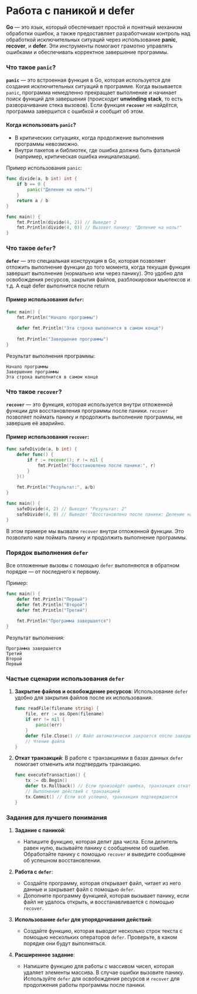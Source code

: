 # Работа с паникой и defer

**Go** — это язык, который обеспечивает простой и понятный механизм обработки ошибок, а также предоставляет разработчикам контроль над обработкой исключительных ситуаций через использование **panic**, **recover**, и **defer**. Эти инструменты помогают грамотно управлять ошибками и обеспечивать корректное завершение программы.

### Что такое `panic`?

**`panic`** — это встроенная функция в Go, которая используется для создания исключительных ситуаций в программе. Когда вызывается `panic`, программа немедленно прекращает выполнение и начинает поиск функций для завершения (происходит **unwinding stack**, то есть разворачивание стека вызовов). Если функция **`recover`** не найдётся, программа завершится с ошибкой и сообщит об этом.

#### Когда использовать `panic`?

- В критических ситуациях, когда продолжение выполнения программы невозможно.
- Внутри пакетов и библиотек, где ошибка должна быть фатальной (например, критическая ошибка инициализации).

Пример использования `panic`:

```go
func divide(a, b int) int {
    if b == 0 {
        panic("Деление на ноль!")
    }
    return a / b
}

func main() {
    fmt.Println(divide(4, 2)) // Выведет 2
    fmt.Println(divide(4, 0)) // Вызовет панику: "Деление на ноль!"
}
```

### Что такое `defer`?

**`defer`** — это специальная конструкция в Go, которая позволяет отложить выполнение функции до того момента, когда текущая функция завершит выполнение (нормально или через панику). Это удобно для освобождения ресурсов, закрытия файлов, разблокировки мьютексов и т.д. А ещё defer выполнится после return

#### Пример использования `defer`:

```go
func main() {
    fmt.Println("Начало программы")
    
    defer fmt.Println("Эта строка выполнится в самом конце")
    
    fmt.Println("Завершение программы")
}
```

Результат выполнения программы:

```
Начало программы
Завершение программы
Эта строка выполнится в самом конце
```

### Что такое `recover`?

**`recover`** — это функция, которая используется внутри отложенной функции для восстановления программы после паники. `recover` позволяет поймать панику и продолжить выполнение программы, не завершив её аварийно.

#### Пример использования `recover`:

```go
func safeDivide(a, b int) {
    defer func() {
        if r := recover(); r != nil {
            fmt.Println("Восстановлено после паники:", r)
        }
    }()
    
    fmt.Println("Результат:", a/b)
}

func main() {
    safeDivide(4, 2) // Выведет "Результат: 2"
    safeDivide(4, 0) // Выведет "Восстановлено после паники: Деление на ноль!"
}
```

В этом примере мы вызвали `recover` внутри отложенной функции. Это позволило нам поймать панику и продолжить выполнение программы.

### Порядок выполнения `defer`

Все отложенные вызовы с помощью `defer` выполняются в обратном порядке — от последнего к первому.

Пример:

```go
func main() {
    defer fmt.Println("Первый")
    defer fmt.Println("Второй")
    defer fmt.Println("Третий")
    
    fmt.Println("Программа завершается")
}
```

Результат выполнения:

```
Программа завершается
Третий
Второй
Первый
```

### Частые сценарии использования `defer`

1. **Закрытие файлов и освобождение ресурсов**:
   Использование `defer` удобно для закрытия файлов после их использования.

   ```go
   func readFile(filename string) {
       file, err := os.Open(filename)
       if err != nil {
           panic(err)
       }
       defer file.Close() // Файл автоматически закроется после завершения функции
       // Чтение файла
   }
   ```

2. **Откат транзакций**:
   В работе с транзакциями в базах данных `defer` помогает отменить или подтвердить транзакцию.

   ```go
   func executeTransaction() {
       tx := db.Begin()
       defer tx.Rollback() // Если произойдёт ошибка, транзакция откатится
       // Выполнение действий с транзакцией
       tx.Commit() // Если всё успешно, транзакция подтверждается
   }
   ```

### Задания для лучшего понимания

1. **Задание с паникой**:
   - Напишите функцию, которая делит два числа. Если делитель равен нулю, вызывайте панику с сообщением об ошибке. Обработайте панику с помощью `recover` и выведите сообщение об успешном восстановлении.

2. **Работа с `defer`**:
   - Создайте программу, которая открывает файл, читает из него данные и закрывает файл с помощью `defer`.
   - Дополните программу функцией, которая вызывает панику, если файл не удалось открыть, и восстанавливается с помощью `recover`.

3. **Использование `defer` для упорядочивания действий**:
   - Создайте функцию, которая выводит несколько строк текста с помощью нескольких операторов `defer`. Проверьте, в каком порядке они будут выполняться.

4. **Расширенное задание**:
   - Напишите функцию для работы с массивом чисел, которая удаляет элементы массива. В случае ошибки вызовите панику. Используйте `defer` для освобождения ресурсов и `recover` для продолжения работы программы после паники.
